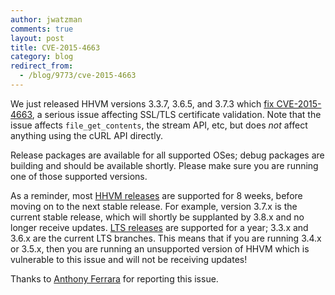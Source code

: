 ```yaml
---
author: jwatzman
comments: true
layout: post
title: CVE-2015-4663
category: blog
redirect_from:
  - /blog/9773/cve-2015-4663
---
```


We just released HHVM versions 3.3.7, 3.6.5, and 3.7.3 which [fix CVE-2015-4663](https://github.com/facebook/hhvm/commit/e282a459188a472e177b45ad2d2989289294df74), a serious issue affecting SSL/TLS certificate validation. Note that the issue affects `file_get_contents`, the stream API, etc, but does _not_ affect anything using the cURL API directly.

Release packages are available for all supported OSes; debug packages are building and should be available shortly. Please make sure you are running one of those supported versions.

As a reminder, most [HHVM releases](https://github.com/facebook/hhvm/wiki/Release%20Schedule) are supported for 8 weeks, before moving on to the next stable release. For example, version 3.7.x is the current stable release, which will shortly be supplanted by 3.8.x and no longer receive updates. [LTS releases](https://github.com/facebook/hhvm/wiki/Long-term-support-%28LTS%29) are supported for a year; 3.3.x and 3.6.x are the current LTS branches. This means that if you are running 3.4.x or 3.5.x, then you are running an unsupported version of HHVM which is vulnerable to this issue and will not be receiving updates!

Thanks to [Anthony Ferrara](http://blog.ircmaxell.com/) for reporting this issue.
